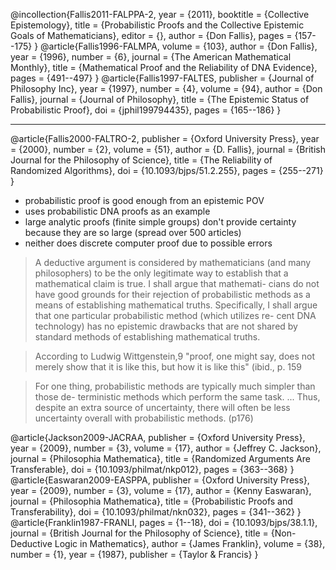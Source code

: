 @incollection{Fallis2011-FALPPA-2,
  year = {2011},
  booktitle = {Collective Epistemology},
  title = {Probabilistic Proofs and the Collective Epistemic Goals of Mathematicians},
  editor = {},
  author = {Don Fallis},
  pages = {157--175}
}
@article{Fallis1996-FALMPA,
  volume = {103},
  author = {Don Fallis},
  year = {1996},
  number = {6},
  journal = {The American Mathematical Monthly},
  title = {Mathematical Proof and the Reliability of DNA Evidence},
  pages = {491--497}
}
@article{Fallis1997-FALTES,
  publisher = {Journal of Philosophy Inc},
  year = {1997},
  number = {4},
  volume = {94},
  author = {Don Fallis},
  journal = {Journal of Philosophy},
  title = {The Epistemic Status of Probabilistic Proof},
  doi = {jphil199794435},
  pages = {165--186}
}

---

@article{Fallis2000-FALTRO-2,
  publisher = {Oxford University Press},
  year = {2000},
  number = {2},
  volume = {51},
  author = {D. Fallis},
  journal = {British Journal for the Philosophy of Science},
  title = {The Reliability of Randomized Algorithms},
  doi = {10.1093/bjps/51.2.255},
  pages = {255--271}
}

- probabilistic proof is good enough from an epistemic POV
- uses probabilistic DNA proofs as an example
- large analytic proofs (finite simple groups) don't provide certainty because they are so large (spread over 500 articles)
- neither does discrete computer proof due to possible errors


> A deductive argument is considered by mathematicians (and many philosophers) to be the only legitimate way to establish that a mathematical claim is true. I shall argue that mathemati- cians do not have good grounds for their rejection of probabilistic methods as a means of establishing mathematical truths. Specifically, I shall argue that one particular probabilistic method (which utilizes re- cent DNA technology) has no epistemic drawbacks that are not shared by standard methods of establishing mathematical truths.

> According to Ludwig Wittgenstein,9 "proof, one might say, does not merely show that it is like this, but how it is like this" (ibid., p. 159

> For one thing, probabilistic methods are typically much simpler than those de- terministic methods which perform the same task. ...  Thus, despite an extra source of uncertainty, there will often be less uncertainty overall with probabilistic methods. (p176)


@article{Jackson2009-JACRAA,
  publisher = {Oxford University Press},
  year = {2009},
  number = {3},
  volume = {17},
  author = {Jeffrey C. Jackson},
  journal = {Philosophia Mathematica},
  title = {Randomized Arguments Are Transferable},
  doi = {10.1093/philmat/nkp012},
  pages = {363--368}
}
@article{Easwaran2009-EASPPA,
  publisher = {Oxford University Press},
  year = {2009},
  number = {3},
  volume = {17},
  author = {Kenny Easwaran},
  journal = {Philosophia Mathematica},
  title = {Probabilistic Proofs and Transferability},
  doi = {10.1093/philmat/nkn032},
  pages = {341--362}
}
@article{Franklin1987-FRANLI,
  pages = {1--18},
  doi = {10.1093/bjps/38.1.1},
  journal = {British Journal for the Philosophy of Science},
  title = {Non-Deductive Logic in Mathematics},
  author = {James Franklin},
  volume = {38},
  number = {1},
  year = {1987},
  publisher = {Taylor \& Francis}
}


